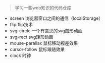 > 学习一些web知识的代码仓库

- screen 浏览器窗口之间的通信（localStorage）
- flip flip技术
- svg-circle 一个有意思的svg圆形动画
- svg-rect svg矩形动画
- mouse-parallax 鼠标移动视差效果
- cursor-follow 鼠标跟随效果
- clock 时钟